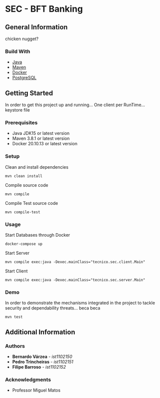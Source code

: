 # SEC - BFT Banking

## General Information

chicken nugget?

### Build With

* [Java](https://www.java.com/)
* [Maven](https://maven.apache.org/)
* [Docker](https://www.docker.com/)
* [PostgreSQL](https://www.postgresql.org/)

## Getting Started

In order to get this project up and running... One client per RunTime... keystore file

### Prerequisites

* Java JDK15 or latest version
* Maven 3.8.1 or latest version
* Docker 20.10.13 or latest version

### Setup

Clean and install dependencies
```
mvn clean install
```
Compile source code
```
mvn compile
```
Compile Test source code
```
mvn compile-test
```

### Usage

Start Databases through Docker
```
docker-compose up
```
Start Server
```
mvn compile exec:java -Dexec.mainClass="tecnico.sec.client.Main"
```
Start Client
```
mvn compile exec:java -Dexec.mainClass="tecnico.sec.server.Main"
```

### Demo

In order to demonstrate the mechanisms integrated in the project to tackle security and dependability threats...
beca beca
```
mvn test
```

## Additional Information

### Authors

* **Bernardo Várzea** - *ist1102150*
* **Pedro Trincheiras** - *ist1102151*
* **Filipe Barroso** - *ist1102152*

### Acknowledgments

* Professor Miguel Matos
